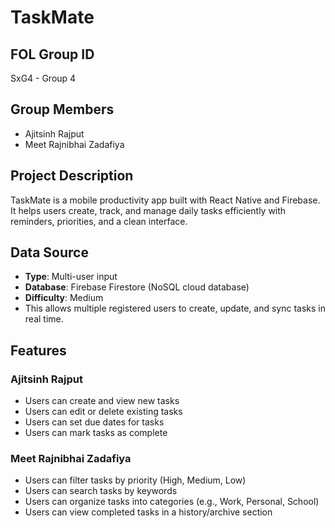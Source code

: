 # TaskMate

## FOL Group ID

SxG4 - Group 4

## Group Members

- Ajitsinh Rajput
- Meet Rajnibhai Zadafiya

## Project Description

TaskMate is a mobile productivity app built with React Native and Firebase.  
It helps users create, track, and manage daily tasks efficiently with reminders, priorities, and a clean interface.

## Data Source

- **Type**: Multi-user input
- **Database**: Firebase Firestore (NoSQL cloud database)
- **Difficulty**: Medium
- This allows multiple registered users to create, update, and sync tasks in real time.

## Features

### Ajitsinh Rajput

- Users can create and view new tasks
- Users can edit or delete existing tasks
- Users can set due dates for tasks
- Users can mark tasks as complete

### Meet Rajnibhai Zadafiya

- Users can filter tasks by priority (High, Medium, Low)
- Users can search tasks by keywords
- Users can organize tasks into categories (e.g., Work, Personal, School)
- Users can view completed tasks in a history/archive section
